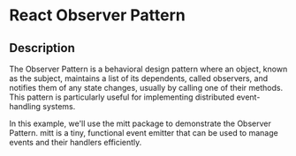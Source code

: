 # React Observer Pattern

## Description

The Observer Pattern is a behavioral design pattern where an object, known as the subject, maintains a list of its dependents, called observers, and notifies them of any state changes, usually by calling one of their methods. This pattern is particularly useful for implementing distributed event-handling systems.

In this example, we'll use the mitt package to demonstrate the Observer Pattern. mitt is a tiny, functional event emitter that can be used to manage events and their handlers efficiently.
